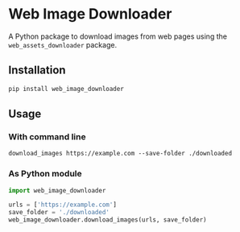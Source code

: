 # Web Image Downloader

A Python package to download images from web pages using the `web_assets_downloader` package.

## Installation

```bash
pip install web_image_downloader
```

## Usage
### With command line
```commandline
download_images https://example.com --save-folder ./downloaded
```
### As Python module
```python
import web_image_downloader

urls = ['https://example.com']
save_folder = './downloaded'
web_image_downloader.download_images(urls, save_folder)
```